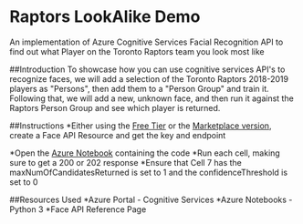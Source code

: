 # Raptors LookAlike Demo
An implementation of Azure Cognitive Services Facial Recognition API to find out what Player on the Toronto Raptors team you look most like

##Introduction 
To showcase how you can use cognitive services API's to recognize faces, we will add a selection of the Toronto Raptors 2018-2019 players as "Persons", then add them to a "Person Group" and train it. 
Following that, we will add a new, unknown face, and then run it against the Raptors Person Group and see which player is returned.

##Instructions
*Either using the [Free Tier](https://azure.microsoft.com/en-us/try/cognitive-services/) or the [Marketplace version](https://azuremarketplace.microsoft.com/en-us/marketplace/apps/Microsoft.CognitiveServicesFace), create a Face API Resource and get the key and endpoint 

*Open the [Azure Notebook]() containing the code
*Run each cell, making sure to get a 200 or 202 response
*Ensure that Cell 7 has the maxNumOfCandidatesReturned is set to 1 and the confidenceThreshold is set to 0

##Resources Used 
*Azure Portal - Cognitive Services 
*Azure Notebooks - Python 3 
*Face API Reference Page 
